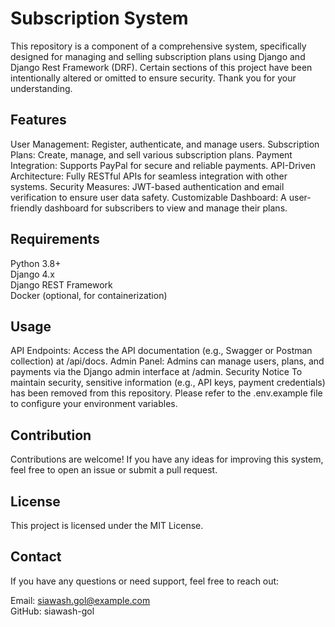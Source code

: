 <h1>Subscription System</h1>
This repository is a component of a comprehensive system, specifically designed for managing and selling subscription plans using Django and Django Rest Framework (DRF). Certain sections of this project have been intentionally altered or omitted to ensure security. Thank you for your understanding.</br>

<h2>Features</h2>
User Management: Register, authenticate, and manage users.
Subscription Plans: Create, manage, and sell various subscription plans.
Payment Integration: Supports PayPal for secure and reliable payments.
API-Driven Architecture: Fully RESTful APIs for seamless integration with other systems.
Security Measures: JWT-based authentication and email verification to ensure user data safety.
Customizable Dashboard: A user-friendly dashboard for subscribers to view and manage their plans.</br>

<h2>Requirements</h2>
Python 3.8+</br>
Django 4.x</br>
Django REST Framework</br>
Docker (optional, for containerization)</br>

<h2>Usage</h2>
API Endpoints: Access the API documentation (e.g., Swagger or Postman collection) at /api/docs.
Admin Panel: Admins can manage users, plans, and payments via the Django admin interface at /admin.
Security Notice
To maintain security, sensitive information (e.g., API keys, payment credentials) has been removed from this repository. Please refer to the .env.example file to configure your environment variables.</br>

<h2>Contribution</h2>
Contributions are welcome! If you have any ideas for improving this system, feel free to open an issue or submit a pull request.</br>

<h2>License</h2>
This project is licensed under the MIT License.

<h2>Contact</h2>
If you have any questions or need support, feel free to reach out:</br>

Email: siawash.gol@example.com</br>
GitHub: siawash-gol